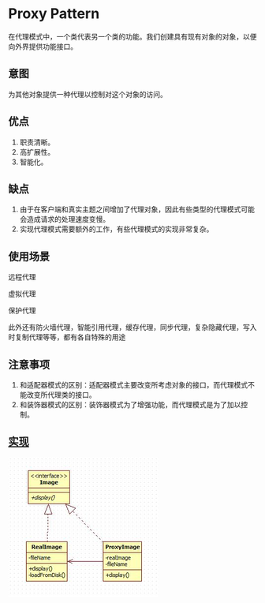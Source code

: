 # Proxy Pattern

在代理模式中，一个类代表另一个类的功能。我们创建具有现有对象的对象，以便向外界提供功能接口。

## 意图

为其他对象提供一种代理以控制对这个对象的访问。

## 优点

1. 职责清晰。
2. 高扩展性。
3. 智能化。

## 缺点

 1. 由于在客户端和真实主题之间增加了代理对象，因此有些类型的代理模式可能会造成请求的处理速度变慢。
 2. 实现代理模式需要额外的工作，有些代理模式的实现非常复杂。

## 使用场景

远程代理

虚拟代理

保护代理

此外还有防火墙代理，智能引用代理，缓存代理，同步代理，复杂隐藏代理，写入时复制代理等等，都有各自特殊的用途

## 注意事项

 1. 和适配器模式的区别：适配器模式主要改变所考虑对象的接口，而代理模式不能改变所代理类的接口。
 2. 和装饰器模式的区别：装饰器模式为了增强功能，而代理模式是为了加以控制。

## [实现](https://github.com/shiyangqin/DesignPatterns/tree/master/proxy_pattern)

<img src="img/ProxyPattern.jpg" />
